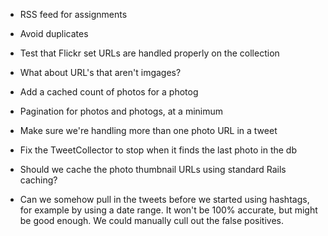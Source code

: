 * RSS feed for assignments

* Avoid duplicates

* Test that Flickr set URLs are handled properly on the collection

* What about URL's that aren't imgages?

* Add a cached count of photos for a photog

* Pagination for photos and photogs, at a minimum

* Make sure we're handling more than one photo URL in a tweet

* Fix the TweetCollector to stop when it finds the last photo in the db

* Should we cache the photo thumbnail URLs using standard Rails caching?

* Can we somehow pull in the tweets before we started using hashtags, for
  example by using a date range.  It won't be 100% accurate, but might
  be good enough.  We could manually cull out the false positives.
